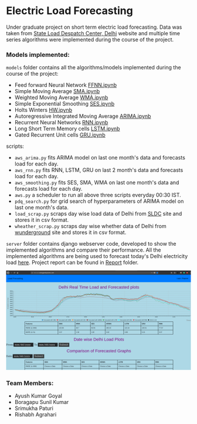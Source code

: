 # Electric Load Forecasting

Under graduate project on short term electric load forecasting. Data was taken from [State Load Despatch Center, Delhi](www.delhisldc.org/) website and multiple time series algorithms were implemented during the course of the project.

### Models implemented:

`models` folder contains all the algorithms/models implemented during the course of the project:

* Feed forward Neural Network [FFNN.ipynb](FFNN.ipynb)
* Simple Moving Average [SMA.ipynb](SMA.ipynb)
* Weighted Moving Average [WMA.ipynb](WMA.ipynb)
* Simple Exponential Smoothing [SES.ipynb](SES.ipynb)
* Holts Winters [HW.ipynb](HW.ipynb)
* Autoregressive Integrated Moving Average [ARIMA.ipynb](ARIMA.ipynb)
* Recurrent Neural Networks [RNN.ipynb](RNN.ipynb)
* Long Short Term Memory cells [LSTM.ipynb](LSTM.ipynb)
* Gated Recurrent Unit cells [GRU.ipynb](GRU.ipynb)

scripts:

* `aws_arima.py` fits ARIMA model on last one month's data and forecasts load for each day.
* `aws_rnn.py` fits RNN, LSTM, GRU on last 2 month's data and forecasts load for each day.
* `aws_smoothing.py` fits SES, SMA, WMA on last one month's data and forecasts load for each day.
* `aws.py` a scheduler to run all above three scripts everyday 00:30 IST.
* `pdq_search.py` for grid search of hyperparameters of ARIMA model on last one month's data.
* `load_scrap.py` scraps day wise load data of Delhi from [SLDC](https://www.delhisldc.org/Loaddata.aspx?mode=17/01/2018) site and stores it in csv format.
* `wheather_scrap.py` scraps day wise whether data of Delhi from [wunderground](https://www.wunderground.com/history/airport/VIDP/2017/8/1/DailyHistory.html) site and stores it in csv format.

`server` folder contains django webserver code, developed to show the implemented algorithms and compare their performance. All the implemented algorithms are being used to forecast today's Delhi electricity load [here](http://forecast.energyandsystems.com). Project report can be found in [Report](Report) folder. 

![A screenshot of the website](screenshots/website.png "A screenshot of the website")


### Team Members:

* Ayush Kumar Goyal
* Boragapu Sunil Kumar
* Srimukha Paturi
* Rishabh Agrahari

